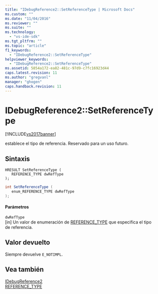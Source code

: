 ```yaml
---
title: "IDebugReference2::SetReferenceType | Microsoft Docs"
ms.custom: ""
ms.date: "11/04/2016"
ms.reviewer: ""
ms.suite: ""
ms.technology: 
  - "vs-ide-sdk"
ms.tgt_pltfrm: ""
ms.topic: "article"
f1_keywords: 
  - "IDebugReference2::SetReferenceType"
helpviewer_keywords: 
  - "IDebugReference2::SetReferenceType"
ms.assetid: 5854a172-ea82-481c-97d9-c7fc16923d44
caps.latest.revision: 11
ms.author: "gregvanl"
manager: "ghogen"
caps.handback.revision: 11
---
```

# IDebugReference2::SetReferenceType
[!INCLUDE[vs2017banner](../../../code-quality/includes/vs2017banner.md)]

establece el tipo de referencia.  Reservado para un uso futuro.  
  
## Sintaxis  
  
```cpp#  
HRESULT SetReferenceType (   
   REFERENCE_TYPE dwRefType  
);  
```  
  
```c#  
int SetReferenceType (   
   enum_REFERENCE_TYPE dwRefType  
);  
```  
  
#### Parámetros  
 `dwRefType`  
 \[in\]  Un valor de enumeración de [REFERENCE\_TYPE](../../../extensibility/debugger/reference/reference-type.md) que especifica el tipo de referencia.  
  
## Valor devuelto  
 Siempre devuelve `E_NOTIMPL`.  
  
## Vea también  
 [IDebugReference2](../../../extensibility/debugger/reference/idebugreference2.md)   
 [REFERENCE\_TYPE](../../../extensibility/debugger/reference/reference-type.md)